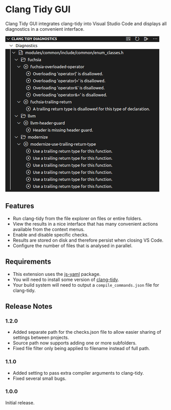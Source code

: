 # Clang Tidy GUI

Clang Tidy GUI integrates clang-tidy into Visual Studio Code and displays all diagnostics in a convenient interface.

![Screenshot](./resources/screen_diagnostics.png)

## Features

* Run clang-tidy from the file explorer on files or entire folders.
* View the results in a nice interface that has many convenient actions available from the context menus.
* Enable and disable specific checks.
* Results are stored on disk and therefore persist when closing VS Code.
* Configure the number of files that is analysed in parallel.

## Requirements

* This extension uses the [js-yaml](https://www.npmjs.com/package/js-yaml) package.
* You will need to install some version of [clang-tidy](https://clang.llvm.org/extra/clang-tidy).
* Your build system will need to output a `compile_commands.json` file for clang-tidy.

## Release Notes

### 1.2.0

* Added separate path for the checks.json file to allow easier sharing of settings between projects.
* Source path now supports adding one or more subfolders.
* Fixed file filter only being applied to filename instead of full path.

### 1.1.0

* Added setting to pass extra compiler arguments to clang-tidy.
* Fixed several small bugs.

### 1.0.0

Initial release.
